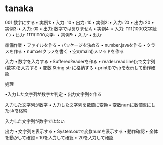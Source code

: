  # tanaka
001 数字にする
• 実例1:
• 入力: 10
• 出力: 10
• 実例2:
• 入力: 20
• 出力: 20
• 実例3:
• 入力: 00
• 出力: 数字ではありません
• 実例4:
• 入力: 1111(1000文字続く)
• 出力: 1111(1000文字).
• 実例5:
• 入力: 
• 出力: 

準備作業
• ファイルを作る
• パッケージを決める
• number.javaを作る
• クラスを作る
• numberクラスを書く
• 空のmain()メソッドを作る

入力
• 数字を入力する
• BufferedReaderを作る
• reader.readLine();で文字列(数字)を入力する
• 変数 String str に格納する
• printf()でstrを表示して動作確認

処理

•入力した文字列が数字か判定
• 出力文字列を作る

入力した文字列が数字
• 入力した文字列を数値に変換
• 変数numに数値型にしたstrを格納

入力した文字列が数字ではない
 
出力
• 文字列を表示する
• System.outで変数numを表示する
• 動作確認
• 全体を動かして確認
• 10を入力して確認
• 20を入力して確認










